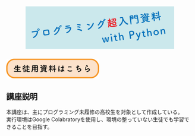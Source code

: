 <div align="center">
  <h1>
  <img src="./image/title.png" width="400px">
  </h1>
</div>

<a href="https://colab.research.google.com/github/taikis/introducting-python/blob/main/google-colab/turtle/turtle.ipynb">
  <img src="./image/botton.png" width="250px">
</a>


## 講座説明

本講座は、主にプログラミング未履修の高校生を対象として作成している。  
実行環境はGoogle Colabratoryを使用し、環境の整っていない生徒でも学習できることを目指す。
